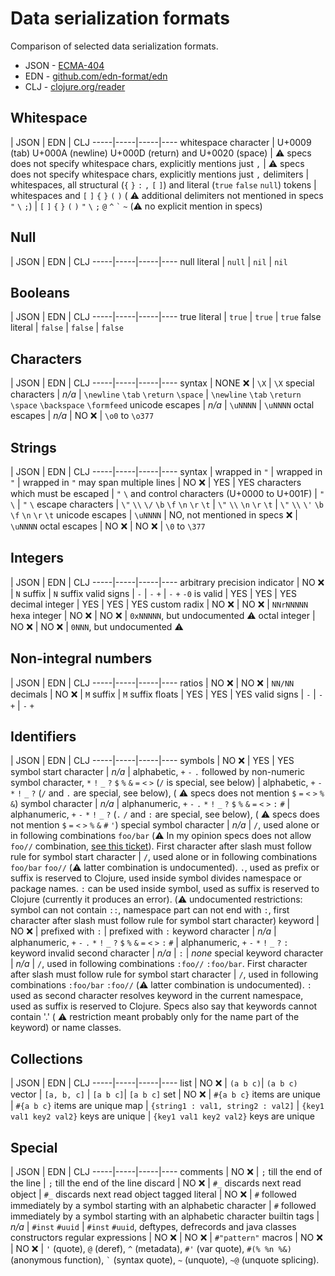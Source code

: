 # Data serialization formats

Comparison of selected data serialization formats.
* JSON - [ECMA-404](http://www.ecma-international.org/publications/files/ECMA-ST/ECMA-404.pdf)
* EDN - [github.com/edn-format/edn](https://github.com/edn-format/edn)
* CLJ - [clojure.org/reader](http://clojure.org/reader)

## Whitespace

 | JSON | EDN | CLJ
-----|-----|-----|----
whitespace character | U+0009 (tab) U+000A (newline) U+000D (return) and U+0020 (space) | :warning: specs does not specify whitespace chars, explicitly mentions just `,` | :warning: specs does not specify whitespace chars, explicitly mentions just `,`
delimiters | whitespaces, all structural (`{` `}` `:` `,` `[` `]`) and literal (`true` `false` `null`) tokens | whitespaces and `[` `]` `{` `}` `(` `)` ( :warning: additional delimiters not mentioned in specs `"` `\` `;`) | `[` `]` `{` `}` `(` `)` `"` `\` `;` `@` `^` `` ` `` `~` (:warning: no explicit mention in specs)

## Null

 | JSON | EDN | CLJ
-----|-----|-----|----
null literal | `null` | `nil` | `nil`

## Booleans

 | JSON | EDN | CLJ
-----|-----|-----|----
true literal | `true` | `true` | `true`
false literal | `false` | `false` | `false`

## Characters

 | JSON | EDN | CLJ
-----|-----|-----|----
syntax | NONE :x: | `\X` | `\X`
special characters | *n/a* | `\newline` `\tab` `\return` `\space` | `\newline` `\tab` `\return` `\space` `\backspace` `\formfeed` 
unicode escapes | *n/a* | `\uNNNN` | `\uNNNN`
octal escapes | *n/a* | NO :x: | `\o0` to `\o377`

## Strings

 | JSON | EDN | CLJ
-----|-----|-----|----
syntax | wrapped in `"` | wrapped in `"` | wrapped in `"` 
may span multiple lines | NO :x: | YES | YES
characters which must be escaped | `"` `\` and control characters (U+0000 to U+001F) | `"` `\` | `"` `\`
escape characters | `\"` `\\` `\/` `\b` `\f` `\n` `\r` `\t` | `\"` `\\` `\n` `\r` `\t` | `\"` `\\` `\'` `\b` `\f` `\n` `\r` `\t` 
unicode escapes | `\uNNNN` | NO, not mentioned in specs :x: | `\uNNNN`
octal escapes | NO :x: | NO :x: | `\0` to `\377`

## Integers

 | JSON | EDN | CLJ
-----|-----|-----|----
arbitrary precision indicator | NO :x: | `N` suffix | `N` suffix
valid signs | `-` | `-` `+` |  `-` `+`
`-0` is valid | YES | YES | YES
decimal integer | YES | YES | YES
custom radix | NO :x: | NO :x: | `NNrNNNNN`
hexa integer | NO :x: | NO :x: | `0xNNNNN`, but undocumented :warning:
octal integer | NO :x: | NO :x: | `0NNN`, but undocumented :warning:

## Non-integral numbers

 | JSON | EDN | CLJ
-----|-----|-----|----
ratios | NO :x: | NO :x: | `NN/NN`
decimals | NO :x: | `M` suffix | `M` suffix 
floats | YES | YES | YES
valid signs | `-` | `-` `+` |  `-` `+`

## Identifiers

 | JSON | EDN | CLJ
-----|-----|-----|----
symbols | NO :x: | YES | YES
symbol start character | *n/a* | alphabetic, `+` `-` `.` followed by non-numeric symbol character, `*` `!` `_` `?` `$` `%` `&` `=` `<` `>` (`/` is special, see below) | alphabetic, `+` `-` `*` `!` `_` `?` (`/` and `.` are special, see below), ( :warning: specs does not mention `$` `=` `<` `>` `%` `&`)
symbol character | *n/a* | alphanumeric, `+` `-` `.` `*` `!` `_` `?` `$` `%` `&` `=` `<` `>` `:` `#` | alphanumeric,  `+` `-` `*` `!` `_` `?` (`.` `/` and `:` are special, see below), ( :warning: specs does not mention `$` `=` `<` `>` `%` `&` `#` `'`)
special symbol character  | *n/a* | `/`, used alone or in following combinations `foo/bar` (:warning: In my opinion specs does not allow `foo//` combination, [see this ticket](https://github.com/edn-format/edn/issues/51)). First character after slash must follow rule for symbol start character | `/`, used alone or in following combinations `foo/bar` `foo//` (:warning: latter combination is undocumented). `.`, used as prefix or suffix is reserved to Clojure, used inside symbol divides namespace or package names. `:` can be used inside symbol, used as suffix is reserved to Clojure (currently it produces an error). (:warning: undocumented restrictions: symbol can not contain `::`, namespace part can not end with `:`,  first character after slash must follow rule for symbol start character)
keyword | NO :x: | prefixed with `:` | prefixed with `:`
keyword character | *n/a* | alphanumeric, `+` `-` `.` `*` `!` `_` `?` `$` `%` `&` `=` `<` `>` `:` `#` | alphanumeric,  `+` `-` `*` `!` `_` `?` `:`
keyword invalid second character | *n/a* | `:` | *none*
special keyword character  | *n/a* | `/`, used in following combinations `:foo//` `:foo/bar`. First character after slash must follow rule for symbol start character | `/`, used in following combinations `:foo/bar` `:foo//` (:warning: latter combination is undocumented). `:` used as second character resolves keyword in the current namespace, used as suffix is reserved to Clojure. Specs also say that keywords cannot contain '.' ( :warning: restriction meant probably only for the name part of the keyword) or name classes.

## Collections

 | JSON | EDN | CLJ
-----|-----|-----|----
list | NO :x: | `(a b c)`| `(a b c)`
vector | `[a, b, c]` | `[a b c]`| `[a b c]`
set | NO :x: | `#{a b c}` items are unique | `#{a b c}` items are unique 
map | `{string1 : val1, string2 : val2]` | `{key1 val1 key2 val2}` keys are unique | `{key1 val1 key2 val2}` keys are unique

## Special
 | JSON | EDN | CLJ
-----|-----|-----|----
comments | NO :x: | `;` till the end of the line | `;` till the end of the line
discard | NO :x: | `#_` discards next read object | `#_` discards next read object
tagged literal | NO :x: | `#` followed immediately by a symbol starting with an alphabetic character | `#` followed immediately by a symbol starting with an alphabetic character
builtin tags | *n/a* | `#inst` `#uuid` |  `#inst` `#uuid`, deftypes, defrecords and java classes constructors
regular expressions | NO :x: | NO :x: | `#"pattern"`
macros | NO :x: | NO :x: | `'` (quote), `@` (deref), `^` (metadata), `#'` (var quote), `#(% %n %&)` (anonymous function), `` ` `` (syntax quote), `~` (unquote), `~@` (unquote splicing).

